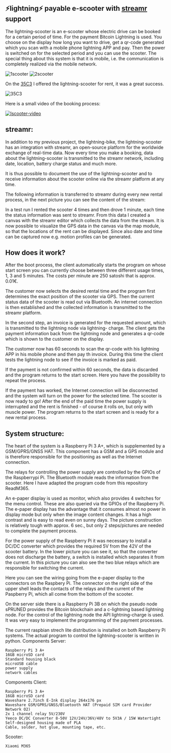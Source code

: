 ## ⚡lightning⚡ payable e-scooter with [streamr](https://www.streamr.com/) support

The lightning-scooter is an e-scooter whose electric drive can be booked for a certain period of time. For the payment Bitcoin
Lightning is used. You choose on the display how long you want to drive, get a qr-code generated which you scan with a mobile 
phone lightning APP and pay. Then the power is switched on for the selected period and you can use the scooter. The special 
thing about this system is that it is mobile, i.e. the communication is completely realized via the mobile network.


![1scooter](img/1scooter.png)
![2scooter](img/2scooter.png)


On the [35C3](https://events.ccc.de/category/congress/35c3/) I offered the lightning-scooter for rent, it was a great success.

![35C3](img/35C3.png)

Here is a small video of the booking process:

[![lscooter-video](https://img.youtube.com/vi/Japhx4_71Qo/0.jpg)](https://www.youtube.com/watch?v=Japhx4_71Qo)


## streamr:

In addition to my previous project, the lightning-bike, the lightning-scooter has an integration with streamr, an open-source 
platform for the worldwide exchange of real-time data. Now every time you make a booking, data about the lightning-scooter is 
transmitted to the streamr network, including date, location, battery charge status and much more.

It is thus possible to document the use of the lightning-scooter and to receive information about the scooter online via the 
streamr platform at any time.

The following information is transferred to streamr during every new rental process, in the next picture you can see the content
of the stream:

In a test run I rented the scooter 4 times and then drove 1 minute, each time the status information was sent to streamr. From this
data I created a canvas with the streamr editor which collects the data from the stream. It is now possible to visualize the GPS
data in the canvas via the map module, so that the locations of the rent can be displayed. Since also date and time can be captured
now e.g. motion profiles can be generated.

## How does it work?

After the boot process, the client automatically starts the program on whose start screen you can currently choose between three
different usage times, 1, 3 and 5 minutes. The costs per minute are 250 satoshi that is approx. 0.01€.

The customer now selects the desired rental time and the program first determines the exact position of the scooter via GPS.
Then the current status data of the scooter is read out via Bluetooth. An internet connection is then established and the
collected information is transmitted to the streamr platform.

In the second step, an invoice is generated for the requested amount, which is transmitted to the lightning node via lightning-
charge. The client gets the payment information back from the lightning node and generates a qr-code which is shown to the
customer on the display.

The customer now has 60 seconds to scan the qr-code with his lightning APP in his mobile phone and then pay th invoice. During
this time the client tests the lightning node to see if the invoice is marked as paid.

If the payment is not confirmed within 60 seconds, the data is discarded and the program returns to the start screen. Here you
have the possibility to repeat the process.

If the payment has worked, the Internet connection will be disconnected and the system will turn on the power for the selected
time. The scooter is now ready to go! After the end of the paid time the power supply is interrupted and the rent is finished -
of course it rolls on, but only with muscle power. The program returns to the start screen and is ready for a new rental 
process.

## System structure:

The heart of the system is a Raspberry Pi 3 A+, which is supplemented by a GSM/GPRS/GNSS HAT. This component has a GSM and a GPS
module and is therefore responsible for the positioning as well as the Internet connection.

The relays for controlling the power supply are controlled by the GPIOs of the Raspberrypi Pi. The Bluetooth module reads the
information from the scooter. Here I have adapted the program code from this repository ReadM365.

An e-paper display is used as monitor, which also provides 4 switches for the menu control. These are also queried via
the GPIOs of the Raspberry Pi. The e-paper display has the advantage that it consumes almost no power in display mode but only
when the image content changes. It has a high contrast and is easy to read even on sunny days. The picture construction is 
relatively tough with approx. 6 sec., but only 2 steps/pictures are needed to complete the payment process.

For the power supply of the Raspberry Pi it was necessary to install a DC/DC converter which provides the required 5V from the 
42V of the scooter battery. In the lower picture you can see it, so that the converter does not discharge the battery, a switch
is installed which separates it from the current. In this picture you can also see the two blue relays which are responsible for
switching the current.

Here you can see the wiring going from the e-paper display to the connectors on the Raspbery Pi. The connector on the right side
of the upper shell leads the contacts of the relays and the current of the Paspberry Pi, which all come from the bottom of the 
scooter.




On the server side there is a Raspberry Pi 3B on which the pseudo node sPRUNED provides the Bitcoin blockchain and a c-lightning based lightning node. For the control of the lightning node the API lightning-charge is used. It was very easy to implement the programming of the payment processes.

The current raspbian strech lite distribution is installed on both Raspberry Pi systems. The actual program to control the lightning-scooter is written in python.
Components Server:

    Raspberry Pi 3 A+
    16GB microSD card
    Standard housing black
    microUSB cable
    power supply
    network cables

Components Client:

    Raspberry Pi 3 A+
    16GB microSD card
    Waveshare 2.7inch E-Ink display 264x176 px
    Waveshare GSM/GPRS/GNSS/Bluetooth HAT (Prepaid SIM card Provider Network O2)
    2x 1 channel relay 5V/230V
    Yeeco DC/DC Converter 8-50V 12V/24V/36V/48V to 5V3A / 15W Watertight
    Self-designed housing made of PLA
    Cable, solder, hot glue, mounting tape, etc.

Scooter:

    Xiaomi M365

